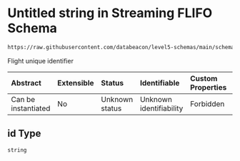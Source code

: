 # Untitled string in Streaming FLIFO Schema

```txt
https://raw.githubusercontent.com/databeacon/level5-schemas/main/schemas/streaming/flifo.schema.json#/properties/id
```

Flight unique identifier

| Abstract            | Extensible | Status         | Identifiable            | Custom Properties | Additional Properties | Access Restrictions | Defined In                                                                          |
| :------------------ | :--------- | :------------- | :---------------------- | :---------------- | :-------------------- | :------------------ | :---------------------------------------------------------------------------------- |
| Can be instantiated | No         | Unknown status | Unknown identifiability | Forbidden         | Allowed               | none                | [flifo.schema.json\*](../../out/streaming/flifo.schema.json "open original schema") |

## id Type

`string`
